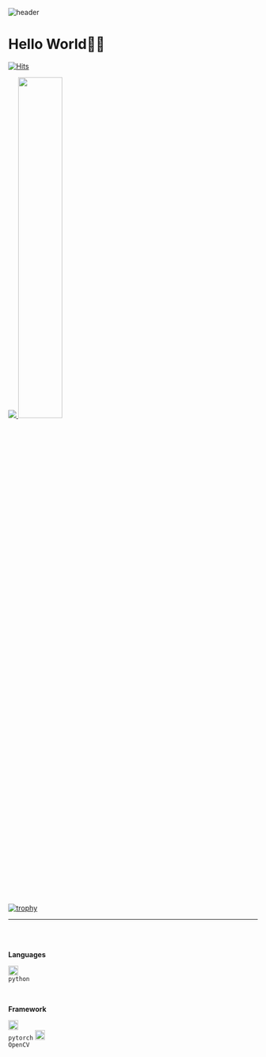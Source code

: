 ![header](https://capsule-render.vercel.app/api?type=waving&color=gradient&height=120&animation=fadeIn&section=footer&text=🚗🚘🚛&fontAlign=70)

# Hello World🐯🤖

[![Hits](https://hits.seeyoufarm.com/api/count/incr/badge.svg?url=https%3A%2F%2Fgithub.com%2Fdkssud8150%2F&count_bg=%232AB4E5D6&title_bg=%23555555&icon=&icon_color=%23E7E7E7&title=views&edge_flat=false)](https://hits.seeyoufarm.com)



<a href="s">
  <img src="https://github-readme-stats.vercel.app/api/top-langs/?username=dkssud8150&exclude_repo=dkssud8150.github.io&layout=compact&theme=tokyonight" />
</a>
<a href="s">
  <img src="https://github-readme-stats.vercel.app/api?username=dkssud8150&theme=tokyonight&show_icons=true" width="42%" />
</a>

<br />
<br />

<!--
<img align="center" src="https://github-readme-stats.vercel.app/api/pin/?username=dkssud8150&repo=dkssud8150.github.io">

<br>
<br>
-->


[![trophy](https://github-profile-trophy.vercel.app/?username=dkssud8150&theme=flat&column=7)](https://github.com/dkssud8150/)

---

<br />
<br />
<!--
<img src="https://img.shields.io/badge/opencv-%23white.svg?style=for-the-badge&logo=opencv&logoColor=white"> <img src="https://img.shields.io/badge/python-3670A0?style=for-the-badge&logo=python&logoColor=ffdd54"> <img src="https://img.shields.io/badge/opencv-%23white.svg?style=for-the-badge&logo=opencv&logoColor=white"> <img src="https://img.shields.io/badge/PyTorch-%23EE4C2C.svg?style=for-the-badge&logo=PyTorch&logoColor=white"> <img src="https://img.shields.io/badge/github-%23121011.svg?style=for-the-badge&logo=github&logoColor=white"> -->

**Languages**

<code><img alt = "3.1 Python" height="20" src="https://cdn.icon-icons.com/icons2/1508/PNG/512/python_104451.png"> python</code> 

<br />

**Framework**

<code><img alt = "3.1 Python" height="20" src="https://cdn.icon-icons.com/icons2/2699/PNG/512/pytorch_logo_icon_170820.png"> pytorch</code> <code><img alt = "3.1 Python" height="20" src="https://cdn.icon-icons.com/icons2/2699/PNG/512/opencv_logo_icon_170887.png"> OpenCV</code>

<!-- icons site: https://icon-icons.com/search/icons/ -->
